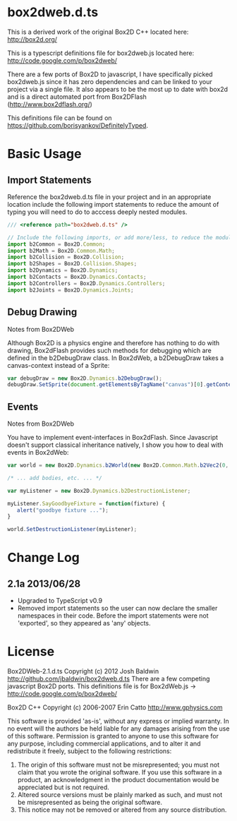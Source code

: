 box2dweb.d.ts
===========

This is a derived work of the original Box2D C++ located here: http://box2d.org/

This is a typescript definitions file for box2dweb.js located here: http://code.google.com/p/box2dweb/

There are a few ports of Box2D to javascript, I have specifically picked box2dweb.js since it has zero dependencies and can be linked to your project via a single file.  It also appears to be the most up to date with box2d and is a direct automated port from Box2DFlash (http://www.box2dflash.org/)

This definitions file can be found on https://github.com/borisyankov/DefinitelyTyped.

Basic Usage
==========

Import Statements
-----------------

Reference the box2dweb.d.ts file in your project and in an appropriate location include the following import statements to reduce the amount of typing you will need to do to acccess deeply nested modules.

```typescript
/// <reference path="box2dweb.d.ts" />

// Include the following imports, or add more/less, to reduce the module nesting.
import b2Common = Box2D.Common;
import b2Math = Box2D.Common.Math;
import b2Collision = Box2D.Collision;
import b2Shapes = Box2D.Collision.Shapes;
import b2Dynamics = Box2D.Dynamics;
import b2Contacts = Box2D.Dynamics.Contacts;
import b2Controllers = Box2D.Dynamics.Controllers;
import b2Joints = Box2D.Dynamics.Joints;
```

Debug Drawing
-------------

Notes from Box2DWeb

Although Box2D is a physics engine and therefore has nothing to do with drawing, Box2dFlash provides such methods for debugging which are defined in the b2DebugDraw class. In Box2dWeb, a b2DebugDraw takes a canvas-context instead of a Sprite:

```typescript
var debugDraw = new Box2D.Dynamics.b2DebugDraw();
debugDraw.SetSprite(document.getElementsByTagName("canvas")[0].getContext("2d"));
```

Events
------

Notes from Box2DWeb

You have to implement event-interfaces in Box2dFlash. Since Javascript doesn't support classical inheritance natively, I show you how to deal with events in Box2dWeb:
```typescript
var world = new Box2D.Dynamics.b2World(new Box2D.Common.Math.b2Vec2(0, 10), true);

/* ... add bodies, etc. ... */

var myListener = new Box2D.Dynamics.b2DestructionListener;

myListener.SayGoodbyeFixture = function(fixture) {
   alert("goodbye fixture ...");
}

world.SetDestructionListener(myListener);
```

Change Log
==========

2.1a 2013/06/28
---------------
* Upgraded to TypeScript v0.9
* Removed import statements so the user can now declare the smaller namespaces in their code.  Before the import statements were not 'exported', so they appeared as 'any' objects.


License
=======

Box2DWeb-2.1.d.ts Copyright (c) 2012 Josh Baldwin http://github.com/jbaldwin/box2dweb.d.ts
There are a few competing javascript Box2D ports.
This definitions file is for Box2dWeb.js ->
  http://code.google.com/p/box2dweb/

Box2D C++ Copyright (c) 2006-2007 Erin Catto http://www.gphysics.com

This software is provided 'as-is', without any express or implied
warranty.  In no event will the authors be held liable for any damages
arising from the use of this software.
Permission is granted to anyone to use this software for any purpose,
including commercial applications, and to alter it and redistribute it
freely, subject to the following restrictions:
1. The origin of this software must not be misrepresented; you must not
   claim that you wrote the original software. If you use this software
   in a product, an acknowledgment in the product documentation would be
   appreciated but is not required.
2. Altered source versions must be plainly marked as such, and must not be
   misrepresented as being the original software.
3. This notice may not be removed or altered from any source distribution.
